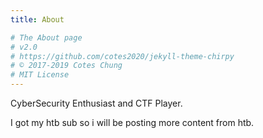 ```yaml
---
title: About

# The About page
# v2.0
# https://github.com/cotes2020/jekyll-theme-chirpy
# © 2017-2019 Cotes Chung
# MIT License
---
```


CyberSecurity Enthusiast and CTF Player.

I got my htb sub so i will be posting more content from htb.
